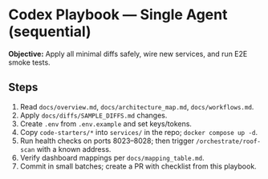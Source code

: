 # Codex Playbook — Single Agent (sequential)

**Objective:** Apply all minimal diffs safely, wire new services, and run E2E smoke tests.

## Steps
1. Read `docs/overview.md`, `docs/architecture_map.md`, `docs/workflows.md`.
2. Apply `docs/diffs/SAMPLE_DIFFS.md` changes.
3. Create `.env` from `.env.example` and set keys/tokens.
4. Copy `code-starters/*` into `services/` in the repo; `docker compose up -d`.
5. Run health checks on ports 8023–8028; then trigger `/orchestrate/roof-scan` with a known address.
6. Verify dashboard mappings per `docs/mapping_table.md`.
7. Commit in small batches; create a PR with checklist from this playbook.
